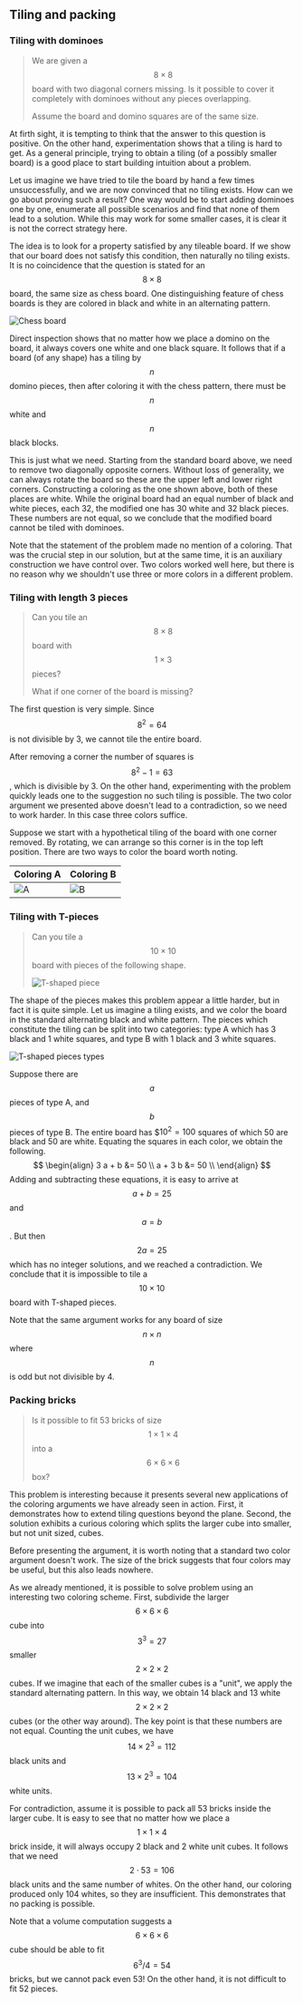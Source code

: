 ## Tiling and packing

### Tiling with dominoes

> We are given a $$8 \times 8$$ board with two diagonal corners missing. Is it possible to cover it completely with dominoes without any pieces overlapping.
> 
> Assume the board and domino squares are of the same size.

At firth sight, it is tempting to think that the answer to this question is positive. On the other hand, experimentation shows that a tiling is hard to get. As a general principle, trying to obtain a tiling (of a possibly smaller board) is a good place to start building intuition about a problem.

Let us imagine we have tried to tile the board by hand a few times unsuccessfully, and we are now convinced that no tiling exists. How can we go about proving such a result? One way would be to start adding dominoes one by one, enumerate all possible scenarios and find that none of them lead to a solution. While this may work for some smaller cases, it is clear it is not the correct strategy here.

The idea is to look for a property satisfied by any tileable board. If we show that our board does not satisfy this condition, then naturally no tiling exists. It is no coincidence that the question is stated for an $$8 \times 8$$ board, the same size as chess board. One distinguishing feature of chess boards is they are colored in black and white in an alternating pattern.

![Chess board](Diagrams/Chess_Board.png)

Direct inspection shows that no matter how we place a domino on the board, it always covers one white and one black square. It follows that if a board (of any shape) has a tiling by $$n$$ domino pieces, then after coloring it with the chess pattern, there must be $$n$$ white and $$n$$ black blocks.

This is just what we need. Starting from the standard board above, we need to remove two diagonally opposite corners. Without loss of generality, we can always rotate the board so these are the upper left and lower right corners. Constructing a coloring as the one shown above, both of these places are white. While the original board had an equal number of black and white pieces, each 32, the modified one has 30 white and 32 black pieces. These numbers are not equal, so we conclude that the modified board cannot be tiled with dominoes.

Note that the statement of the problem made no mention of a coloring. That was the crucial step in our solution, but at the same time, it is an auxiliary construction we have control over. Two colors worked well here, but there is no reason why we shouldn't use three or more colors in a different problem.


### Tiling with length 3 pieces

> Can you tile an $$8 \times 8$$ board with $$1 \times 3$$ pieces?
> 
> What if one corner of the board is missing?

The first question is very simple. Since $$8^2 = 64$$ is not divisible by 3, we cannot tile the entire board.

After removing a corner the number of squares is $$8^2 - 1 = 63$$, which is divisible by 3. On the other hand, experimenting with the problem quickly leads one to the suggestion no such tiling is possible. The two color argument we presented above doesn't lead to a contradiction, so we need to work harder. In this case three colors suffice.

Suppose we start with a hypothetical tiling of the board with one corner removed. By rotating, we can arrange so this corner is in the top left position. There are two ways to color the board worth noting.

| Coloring A                           | Coloring B                           |
|--------------------------------------|--------------------------------------|
|![A](Diagrams/Three_color_board_A.png)|![B](Diagrams/Three_color_board_B.png)|



### Tiling with T-pieces

> Can you tile a $$10 \times 10$$ board with pieces of the following shape.
> 
> ![T-shaped piece](Diagrams/Tetris_T.png)

The shape of the pieces makes this problem appear a little harder, but in fact it is quite simple. Let us imagine a tiling exists, and we color the board in the standard alternating black and white pattern. The pieces which constitute the tiling can be split into two categories: type A which has 3 black and 1 white squares, and type B with 1 black and 3 white squares.

![T-shaped pieces types](Diagrams/Tetris_T_two.png)

Suppose there are $$a$$ pieces of type A, and $$b$$ pieces of type B. The entire board has $$10^2 = 100$ squares of which 50 are black and 50 are white. Equating the squares in each color, we obtain the following.
$$
\begin{align}
3 a + b &= 50 \\
a + 3 b &= 50 \\
\end{align}
$$
Adding and subtracting these equations, it is easy to arrive at $$a + b = 25$$ and $$a = b$$. But then $$2a = 25$$ which has no integer solutions, and we reached a contradiction. We conclude that it is impossible to tile a $$10 \times 10$$ board with T-shaped pieces.

Note that the same argument works for any board of size $$n \times n$$ where $$n$$ is odd but not divisible by 4.


### Packing bricks

> Is it possible to fit 53 bricks of size $$1 \times 1 \times 4$$ into a $$6 \times 6 \times 6$$ box?

This problem is interesting because it presents several new applications of the coloring arguments we have already seen in action. First, it demonstrates how to extend tiling questions beyond the plane. Second, the solution exhibits a curious coloring which splits the larger cube into smaller, but not unit sized, cubes.

Before presenting the argument, it is worth noting that a standard two color argument doesn't work. The size of the brick suggests that four colors may be useful, but this also leads nowhere.

As we already mentioned, it is possible to solve problem using an interesting two coloring scheme. First, subdivide the larger $$6 \times 6 \times 6$$ cube into $$3^3 = 27$$ smaller $$2 \times 2 \times 2$$ cubes. If we imagine that each of the smaller cubes is a "unit", we apply the standard alternating pattern. In this way, we obtain 14 black and 13 white $$2 \times 2 \times 2$$ cubes (or the other way around). The key point is that these numbers are not equal. Counting the unit cubes, we have $$14 \times 2^3 = 112$$ black units and $$13 \times 2^3 = 104$$ white units.

For contradiction, assume it is possible to pack all 53 bricks inside the larger cube. It is easy to see that no matter how we place a $$1 \times 1 \times 4$$ brick inside, it will always occupy 2 black and 2 white unit cubes. It follows that we need $$2 \cdot 53 = 106$$ black units and the same number of whites. On the other hand, our coloring produced only 104 whites, so they are insufficient. This demonstrates that no packing is possible.

Note that a volume computation suggests a $$6 \times 6 \times 6$$ cube should be able to fit $$6^3 / 4 = 54$$ bricks, but we cannot pack even 53! On the other hand, it is not difficult to fit 52 pieces.
